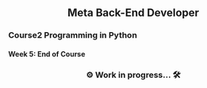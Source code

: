 ## <div align="center"> Meta Back-End Developer </div>
### Course2 Programming in Python

#### Week 5: End of Course

### <div align="center"> ⚙️ Work in progress... 🛠️ </div>

